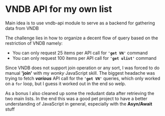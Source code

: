 # VNDB API for my own list

Main idea is to use vndb-api module to serve as a backend for gathering data from VNDB

The challenge lies in how to organize a decent flow of query based on the restriction of VNDB namely:
- You can only request 25 items per API call for **`'get VN'`** command
- You can only request 100 items per API call for **`'get ulist'`** command

Since VNDB does not support join operation or any sort, I was forced to do manual **'join'** with my *wonky* JavaScript skill. The biggest headache was trying to fetch ***various*** API call for the **`'get VN'`** queries, which only worked on a `for` loop, but I guess it worked out in the end so welp.

As a bonus I also cleaned up some the redudant data after retrieving the two main lists. In the end this was a good pet project to have a better understanding of JavaScript in general, especially with the **Asyn/Await** stuff